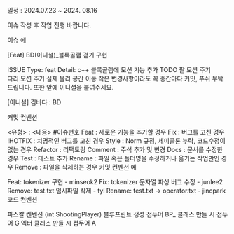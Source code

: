 일정 : 2024.07.23 ~ 2024. 08.16

이슈 작성 후 작업 진행 바랍니다.

이슈 예

[Feat] BD(이니셜)_블록골램 걷기 구현

ISSUE
Type: feat
Detail: c++ 블록골램에 모션 기능 추가
TODO
 팔 모션 주기 <br>
 다리 모션 주기
 실제 물리 공간 이동
작은 변경사항이라도 꼭 중간마다 커밋, 푸쉬 부탁드립니다. 또한 앞에 이니셜을 붙여주세요.

[이니셜]
김바다 : BD

커밋 컨벤션

<유형> : <내용> #이슈번호
Feat : 새로운 기능을 추가할 경우
Fix : 버그를 고친 경우
!HOTFIX : 치명적인 버그를 고친 경우
Style : Norm 규정, 세미콜론 누락, 코드수정이 없는 경우
Refactor : 리팩토링
Comment : 주석 추가 및 변경
Docs : 문서를 수정한 경우
Test : 테스트 추가
Rename : 파일 혹은 폴더명을 수정하거나 옮기는 작업만인 경우
Remove : 파일을 삭제하는 경우
커밋 컨벤션 예

Feat: tokenizer 구현 - minseok2
Fix: tokenizer 문자열 파싱 버그 수정 - junlee2
Remove: test.txt 임시파일 삭제 - tyi
Rename: test.txt → operator.txt - jincpark
코드 컨벤션

파스칼 켄벤션 (int ShootingPlayer)
블루프린트 생성 접두어 BP_
클래스 만들 시 접두어 G
엑터 클래스 만들 시 접두어 A

